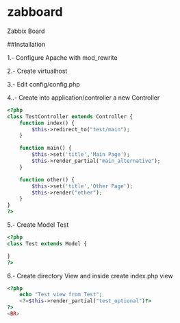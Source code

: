 # zabboard
Zabbix Board

##Installation

1.- Configure Apache with mod_rewrite

2.- Create virtualhost

3.- Edit config/config.php

4..- Create into application/controller a new Controller

```php
<?php
class TestController extends Controller {
	function index() {
		$this->redirect_to("test/main");
	}

	function main() {
		$this->set('title','Main Page');
		$this->render_partial("main_alternative");
	}

	function other() {
		$this->set('title','Other Page');
		$this->render("other");
	}
}
?>
```

5.- Create Model Test

```php
<?php
class Test extends Model {

}
?>
```

6.- Create directory View and inside create index.php view

```php
<?php
	echo "Test view from Test";
	<?=$this->render_partial("test_optional")?>
?>
<BR>
```